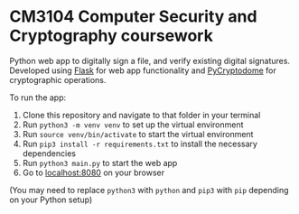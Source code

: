 # CM3104 Computer Security and Cryptography coursework

Python web app to digitally sign a file, and verify existing digital signatures. Developed using [Flask](https://flask.palletsprojects.com/) for web app functionality and [PyCryptodome](https://www.pycryptodome.org/) for cryptographic operations.

To run the app:

1. Clone this repository and navigate to that folder in your terminal
2. Run `python3 -m venv venv` to set up the virtual environment
3. Run `source venv/bin/activate` to start the virtual environment
4. Run `pip3 install -r requirements.txt` to install the necessary dependencies
5. Run `python3 main.py` to start the web app
6. Go to [localhost:8080](http://localhost:8080) on your browser

(You may need to replace `python3` with `python` and `pip3` with `pip` depending on your Python setup)
